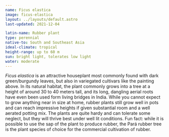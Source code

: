 ```yaml
---
name: Ficus elastica
image: ficus-elastica 
layout: ../layouts/default.astro
last-updated: 2021-12-04

latin-name: Rubber plant 
type: perennial 
native-to: South and Southeast Asia
ideal-climate: tropical 
height-range: up to 60 m 
sun: bright light, tolerates low light
water: moderate 
---
```


*Ficus elastica* is an attractive houseplant most commonly found with dark green/burgundy leaves,
but also in variegated cultivars like the painting above. In its natural habitat, the plant commonly
grows into a tree at a height of around 30 to 40 meters tall, and its long, dangling aerial roots
have even been used form living bridges in India. While you cannot expect to grow anything near in
size at home, rubber plants still grow well in pots and can reach impressive heights if given
substantial room and a well aerated potting mix. The plants are quite hardy and can tolerate some
neglect, but they will thrive best under well lit conditions. Fun fact: while it is possible to use
the sap of the plant to produce rubber, the Pará rubber tree is the plant species of choice for the
commercial cultivation of rubber. 

